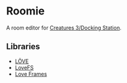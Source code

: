 # Roomie
A room editor for [Creatures 3/Docking Station](https://creatures.wiki/Docking_Station).

## Libraries
* [LÖVE](https://love2d.org/)
* [LoveFS](https://github.com/linux-man/lovefs)
* [Love Frames](https://github.com/linux-man/LoveFrames)